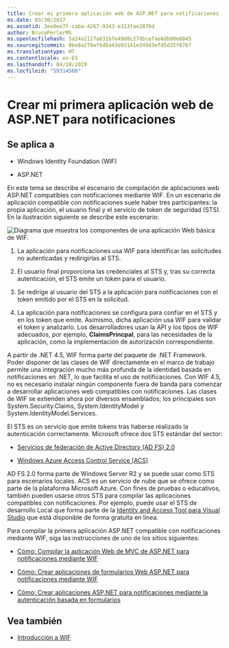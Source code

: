 ```yaml
---
title: Crear mi primera aplicación web de ASP.NET para notificaciones
ms.date: 03/30/2017
ms.assetid: 3ee8ee7f-caba-4267-9343-e313fae2876d
author: BrucePerlerMS
ms.openlocfilehash: 5a24a2117a031bfe49d0c27dbcefae6db00e6045
ms.sourcegitcommit: 0be8a279af6d8a43e03141e349d3efd5d35f8767
ms.translationtype: HT
ms.contentlocale: es-ES
ms.lasthandoff: 04/18/2019
ms.locfileid: "59314560"
---
```

# <a name="building-my-first-claims-aware-aspnet-web-application"></a>Crear mi primera aplicación web de ASP.NET para notificaciones
## <a name="applies-to"></a>Se aplica a  
  
-   Windows Identity Foundation (WIF)  
  
-   ASP.NET  
  
 En este tema se describe el escenario de compilación de aplicaciones web ASP.NET compatibles con notificaciones mediante WIF. En un escenario de aplicación compatible con notificaciones suele haber tres participantes: la propia aplicación, el usuario final y el servicio de token de seguridad (STS). En la ilustración siguiente se describe este escenario:  
  
 ![Diagrama que muestra los componentes de una aplicación Web básica de WIF.](./media/building-my-first-claims-aware-aspnet-web-app/windows-identity-foundation-basic-web-application.gif)  
  
1. La aplicación para notificaciones usa WIF para identificar las solicitudes no autenticadas y redirigirlas al STS.  
  
2. El usuario final proporciona las credenciales al STS y, tras su correcta autenticación, el STS emite un token para el usuario.  
  
3. Se redirige al usuario del STS a la aplicación para notificaciones con el token emitido por el STS en la solicitud.  
  
4. La aplicación para notificaciones se configura para confiar en el STS y en los token que emite. Asimismo, dicha aplicación usa WIF para validar el token y analizarlo. Los desarrolladores usan la API y los tipos de WIF adecuados, por ejemplo, **ClaimsPrincpal**, para las necesidades de la aplicación, como la implementación de autorización correspondiente.  
  
 A partir de .NET 4.5, WIF forma parte del paquete de .NET Framework. Poder disponer de las clases de WIF directamente en el marco de trabajo permite una integración mucho más profunda de la identidad basada en notificaciones en .NET, lo que facilita el uso de notificaciones. Con WIF 4.5, no es necesario instalar ningún componente fuera de banda para comenzar a desarrollar aplicaciones web compatibles con notificaciones. Las clases de WIF se extienden ahora por diversos ensamblados; los principales son System.Security.Claims, System.IdentityModel y System.IdentityModel.Services.  
  
 El STS es un servicio que emite tokens tras haberse realizado la autenticación correctamente. Microsoft ofrece dos STS estándar del sector:  
  
-   [Servicios de federación de Active Directory (AD FS) 2.0](https://go.microsoft.com/fwlink/?LinkID=247516)
  
-   [Windows Azure Access Control Service (ACS)](https://go.microsoft.com/fwlink/?LinkID=247517)
  
 AD FS 2.0 forma parte de Windows Server R2 y se puede usar como STS para escenarios locales. ACS es un servicio de nube que se ofrece como parte de la plataforma Microsoft Azure. Con fines de pruebas o educativos, también pueden usarse otros STS para compilar las aplicaciones compatibles con notificaciones. Por ejemplo, puede usar el STS de desarrollo Local que forma parte de la [Identity and Access Tool para Visual Studio](https://go.microsoft.com/fwlink/?LinkID=245849) que está disponible de forma gratuita en línea.  
  
 Para compilar la primera aplicación ASP.NET compatible con notificaciones mediante WIF, siga las instrucciones de uno de los sitios siguientes:  
  
-   [Cómo: Compilar la aplicación Web de MVC de ASP.NET para notificaciones mediante WIF](../../../docs/framework/security/how-to-build-claims-aware-aspnet-mvc-web-app-using-wif.md)  
  
-   [Cómo: Crear aplicaciones de formularios Web ASP.NET para notificaciones mediante WIF](../../../docs/framework/security/how-to-build-claims-aware-aspnet-web-forms-app-using-wif.md)  
  
-   [Cómo: Crear aplicaciones ASP.NET para notificaciones mediante la autenticación basada en formularios](../../../docs/framework/security/claims-aware-aspnet-app-forms-authentication.md)  
  
## <a name="see-also"></a>Vea también

- [Introducción a WIF](../../../docs/framework/security/getting-started-with-wif.md)
